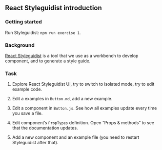 ## React Styleguidist introduction

### Getting started

Run Styleguidist: `npm run exercise 1`.

### Background

[React Styleguidist](https://react-styleguidist.js.org/) is a tool that we use as a workbench to develop component, and to generate a style guide.

### Task

1.  Explore React Styleguidist UI, try to switch to isolated mode, try to edit example code.

2.  Edit a examples in `Button.md`, add a new example.

3.  Edit a component in `Button.js`. See how all examples update every time you save a file.

4.  Edit component’s `PropTypes` definition. Open “Props & methods” to see that the documentation updates.

5.  Add a new component and an example file (you need to restart Styleguidist after that).
